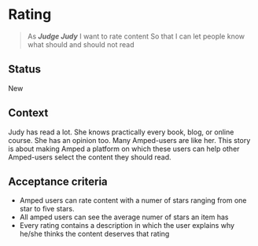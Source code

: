 # Rating

> As ***Judge Judy***
> I want to rate content
> So that I can let people know what should and should not read

## Status
New

## Context
Judy has read a lot. She knows practically every book, blog, or online course. She has an opinion too. Many Amped-users are like her. This story is about making Amped a platform on which these users can help other Amped-users select the content they should read. 

## Acceptance criteria
* Amped users can rate content with a numer of stars ranging from one star to five stars.
* All amped users can see the average numer of stars an item has
* Every rating contains a description in which the user explains why he/she thinks the content deserves that rating